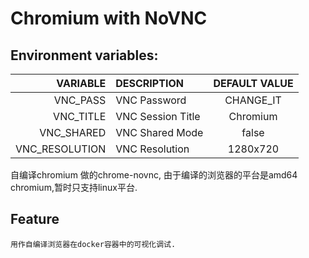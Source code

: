 # Chromium with NoVNC

## Environment variables:

|       VARIABLE | DESCRIPTION       | DEFAULT VALUE |
|---------------:|:------------------|:-------------:|
|       VNC_PASS | VNC Password      |   CHANGE_IT   |
|      VNC_TITLE | VNC Session Title |   Chromium    |
|     VNC_SHARED | VNC Shared Mode   |     false     |
| VNC_RESOLUTION | VNC Resolution    |   1280x720    |

自编译chromium 做的chrome-novnc, 由于编译的浏览器的平台是amd64 chromium,暂时只支持linux平台. 


## Feature
    用作自编译浏览器在docker容器中的可视化调试.